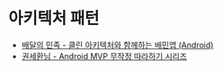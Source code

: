 # 아키텍처 패턴

- [배달의 민족 - 클린 아키텍처와 함께하는 배민앱 (Android)
](http://woowabros.github.io/experience/2019/01/17/baeminapp-clean-architecture.html)
- [권세환님 - Android MVP 무작정 따라하기 시리즈](https://thdev.tech/androiddev/2016/10/12/Android-MVP-Intro/)
